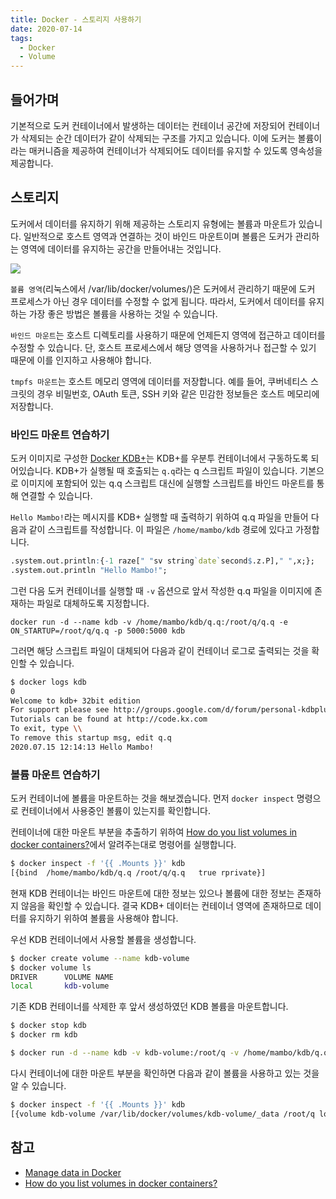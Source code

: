 ```yaml
---
title: Docker - 스토리지 사용하기
date: 2020-07-14
tags:
  - Docker
  - Volume
---
```


## 들어가며
기본적으로 도커 컨테이너에서 발생하는 데이터는 컨테이너 공간에 저장되어 컨테이너가 삭제되는 순간 데이터가 같이 삭제되는 구조를 가지고 있습니다. 이에 도커는 볼륨이라는 매커니즘을 제공하여 컨테이너가 삭제되어도 데이터를 유지할 수 있도록 영속성을 제공합니다.  

## 스토리지
도커에서 데이터를 유지하기 위해 제공하는 스토리지 유형에는 볼륨과 마운트가 있습니다. 일반적으로 호스트 영역과 연결하는 것이 바인드 마운트이며 볼륨은 도커가 관리하는 영역에 데이터를 유지하는 공간을 만들어내는 것입니다.

![](https://docs.docker.com/storage/images/types-of-mounts.png)

`볼륨 영역`(리눅스에서 /var/lib/docker/volumes/)은 도커에서 관리하기 때문에 도커 프로세스가 아닌 경우 데이터를 수정할 수 없게 됩니다. 따라서, 도커에서 데이터를 유지하는 가장 좋은 방법은 볼륨을 사용하는 것일 수 있습니다.

`바인드 마운트`는 호스트 디렉토리를 사용하기 때문에 언제든지 영역에 접근하고 데이터를 수정할 수 있습니다. 단, 호스트 프로세스에서 해당 영역을 사용하거나 접근할 수 있기 때문에 이를 인지하고 사용해야 합니다.

`tmpfs 마운트`는 호스트 메모리 영역에 데이터를 저장합니다. 예를 들어, 쿠버네티스 스크릿의 경우 비밀번호, OAuth 토큰, SSH 키와 같은 민감한 정보들은 호스트 메모리에 저장합니다.

### 바인드 마운트 연습하기
도커 이미지로 구성한 [Docker KDB+](https://github.com/kdevkr/docker-kdb)는 KDB+를 우분투 컨테이너에서 구동하도록 되어있습니다. KDB+가 실행될 때 호출되는 `q.q`라는 q 스크립트 파일이 있습니다. 기본으로 이미지에 포함되어 있는 q.q 스크립트 대신에 실행할 스크립트를 바인드 마운트를 통해 연결할 수 있습니다.

`Hello Mambo!`라는 메시지를 KDB+ 실행할 때 출력하기 위하여 q.q 파일을 만들어 다음과 같이 스크립트를 작성합니다. 이 파일은 `/home/mambo/kdb` 경로에 있다고 가정합니다.

```q q.q
.system.out.println:{-1 raze[" "sv string`date`second$.z.P]," ",x;};
.system.out.println "Hello Mambo!";
```

그런 다음 도커 컨테이너를 실행할 때 `-v` 옵션으로 앞서 작성한 q.q 파일을 이미지에 존재하는 파일로 대체하도록 지정합니다.
```docker
docker run -d --name kdb -v /home/mambo/kdb/q.q:/root/q/q.q -e ON_STARTUP=/root/q/q.q -p 5000:5000 kdb
```

그러면 해당 스크립트 파일이 대체되어 다음과 같이 컨테이너 로그로 출력되는 것을 확인할 수 있습니다.

```zsh
$ docker logs kdb
0
Welcome to kdb+ 32bit edition
For support please see http://groups.google.com/d/forum/personal-kdbplus
Tutorials can be found at http://code.kx.com
To exit, type \\
To remove this startup msg, edit q.q
2020.07.15 12:14:13 Hello Mambo!
```

### 볼륨 마운트 연습하기
도커 컨테이너에 볼륨을 마운트하는 것을 해보겠습니다. 먼저 `docker inspect` 명령으로 컨테이너에서 사용중인 볼륨이 있는지를 확인합니다.

컨테이너에 대한 마운트 부분을 추출하기 위하여 [How do you list volumes in docker containers?](https://stackoverflow.com/questions/30133664/how-do-you-list-volumes-in-docker-containers)에서 알려주는대로 명령어를 실행합니다.

```sh
$ docker inspect -f '{{ .Mounts }}' kdb
[{bind  /home/mambo/kdb/q.q /root/q/q.q   true rprivate}]
```

현재 KDB 컨테이너는 바인드 마운트에 대한 정보는 있으나 볼륨에 대한 정보는 존재하지 않음을 확인할 수 있습니다. 결국 KDB+ 데이터는 컨테이너 영역에 존재하므로 데이터를 유지하기 위하여 볼륨을 사용해야 합니다.

우선 KDB 컨테이너에서 사용할 볼륨을 생성합니다.

```sh
$ docker create volume --name kdb-volume
$ docker volume ls
DRIVER      VOLUME NAME
local       kdb-volume
```

기존 KDB 컨테이너를 삭제한 후 앞서 생성하였던 KDB 볼륨을 마운트합니다.

```sh
$ docker stop kdb
$ docker rm kdb

$ docker run -d --name kdb -v kdb-volume:/root/q -v /home/mambo/kdb/q.q:/root/q/q.q -e ON_STARTUP=/root/q/q.q -p 5000:5000 kdb
```

다시 컨테이너에 대한 마운트 부분을 확인하면 다음과 같이 볼륨을 사용하고 있는 것을 알 수 있습니다.

```sh
$ docker inspect -f '{{ .Mounts }}' kdb                                                                                       
[{volume kdb-volume /var/lib/docker/volumes/kdb-volume/_data /root/q local z true } {bind  /home/mambo/kdb/q.q /root/q/q.q   true rprivate}]
```

## 참고
- [Manage data in Docker](https://docs.docker.com/storage/)
- [How do you list volumes in docker containers?](https://stackoverflow.com/questions/30133664/how-do-you-list-volumes-in-docker-containers)
